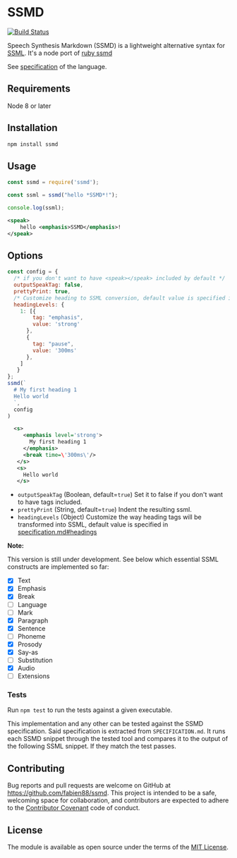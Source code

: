 # SSMD

[![Build Status](https://travis-ci.org/fabien88/ssmd.svg?branch=master)](https://travis-ci.org/fabien88/ssmd)

Speech Synthesis Markdown (SSMD) is a lightweight alternative syntax for [SSML](https://www.w3.org/TR/speech-synthesis/).
It's a node port of [ruby ssmd](https://github.com/machisuji/ssmd)

See [specification](SPECIFICATION.md) of the language.

## Requirements

Node 8 or later

## Installation

```js
npm install ssmd
```

## Usage

```js
const ssmd = require('ssmd');

const ssml = ssmd("hello *SSMD*!");

console.log(ssml);

```

```xml
<speak>
    hello <emphasis>SSMD</emphasis>!
</speak>
```

## Options

```js
const config = {
  /* if you don't want to have <speak></speak> included by default */
  outputSpeakTag: false, 
  prettyPrint: true,
  /* Customize heading to SSML conversion, default value is specified in specification.md */
  headingLevels: { 
    1: [{
        tag: "emphasis",
        value: 'strong'
      },
      {
        tag: "pause",
        value: '300ms'
      },
    ]
   }
};
ssmd(`
  # My first heading 1
  Hello world
  `,
  config
)
```

```xml
  <s>
     <emphasis level='strong'>
       My first heading 1
     </emphasis> 
     <break time=\'300ms\'/>
   </s>
   <s>
     Hello world
   </s>
```

- `outputSpeakTag` (Boolean, default=`true`) Set it to false if you don't want to have <speak></speak> tags included.
- `prettyPrint` (String, default=`true`) Indent the resulting ssml.
- `headingLevels` (Object) Customize the way heading tags will be transformed into SSML, default value is specified in [specification.md#headings](SPECIFICATION.md#headings)

**Note:**

This version is still under development. See below which essential SSML constructs are implemented so far:

- [x] Text
- [x] Emphasis
- [x] Break
- [ ] Language
- [ ] Mark
- [x] Paragraph
- [x] Sentence
- [ ] Phoneme
- [x] Prosody
- [x] Say-as
- [ ] Substitution
- [x] Audio
- [ ] Extensions

### Tests

Run `npm test` to run the tests against a given executable.

This implementation and any other can be tested against the SSMD specification.
Said specification is extracted from `SPECIFICATION.md`.
It runs each SSMD snippet through the tested tool and compares it to the output of
the following SSML snippet. If they match the test passes.

## Contributing

Bug reports and pull requests are welcome on GitHub at https://github.com/fabien88/ssmd. This project is intended to be a safe, welcoming space for collaboration, and contributors are expected to adhere to the [Contributor Covenant](http://contributor-covenant.org) code of conduct.

## License

The module is available as open source under the terms of the [MIT License](http://opensource.org/licenses/MIT).

